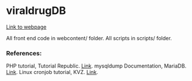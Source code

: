# viraldrugDB

[Link to webpage](http://odin.unomaha.edu/~edoerr/viraldrugDB.php)

All front end code in webcontent/ folder.
All scripts in scripts/ folder.


###  References:
PHP tutorial, Tutorial Republic. [Link](tutorialrepublic.com/php-tutorial/).
mysqldump Documentation, MariaDB. [Link](https://mariadb.com/kb/en/mysqldump/).
Linux cronjob tutorial, KVZ. [Link](https://kvz.io/schedule-tasks-on-linux-using-crontab.html).
